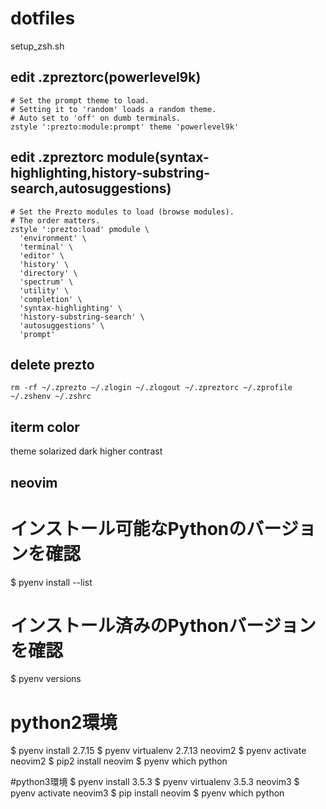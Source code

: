 # dotfiles
setup_zsh.sh

## edit .zpreztorc(powerlevel9k)
```.zpreztorc
# Set the prompt theme to load.
# Setting it to 'random' loads a random theme.
# Auto set to 'off' on dumb terminals.
zstyle ':prezto:module:prompt' theme 'powerlevel9k'
```

## edit .zpreztorc module(syntax-highlighting,history-substring-search,autosuggestions)
```.zpreztorc
# Set the Prezto modules to load (browse modules).
# The order matters.
zstyle ':prezto:load' pmodule \
  'environment' \
  'terminal' \
  'editor' \
  'history' \
  'directory' \
  'spectrum' \
  'utility' \
  'completion' \
  'syntax-highlighting' \
  'history-substring-search' \
  'autosuggestions' \
  'prompt'
```

## delete prezto
```
rm -rf ~/.zprezto ~/.zlogin ~/.zlogout ~/.zpreztorc ~/.zprofile ~/.zshenv ~/.zshrc
```

## iterm color
theme solarized dark higher contrast



## neovim
# インストール可能なPythonのバージョンを確認
$ pyenv install --list
# インストール済みのPythonバージョンを確認
$ pyenv versions

# python2環境
$ pyenv install 2.7.15
$ pyenv virtualenv 2.7.13 neovim2
$ pyenv activate neovim2
$ pip2 install neovim
$ pyenv which python

#python3環境
$ pyenv install 3.5.3
$ pyenv virtualenv 3.5.3 neovim3
$ pyenv activate neovim3
$ pip install neovim
$ pyenv which python